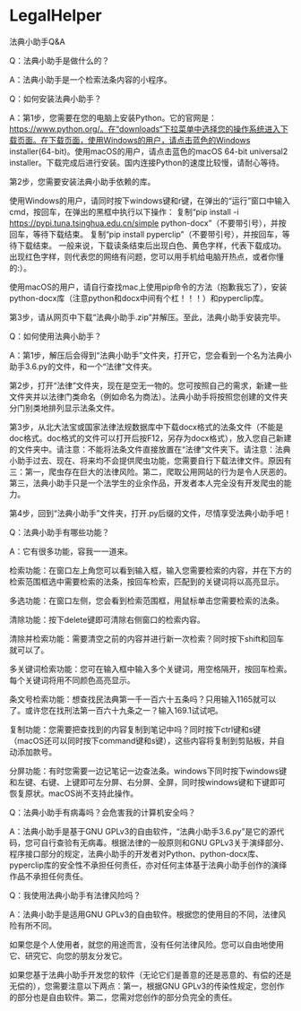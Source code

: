 # LegalHelper
法典小助手Q&A

Q：法典小助手是做什么的？

A：法典小助手是一个检索法条内容的小程序。

Q：如何安装法典小助手？

A：第1步，您需要在您的电脑上安装Python。它的官网是：https://www.python.org/。在“downloads“下拉菜单中选择您的操作系统进入下载页面。在下载页面，使用Windows的用户，请点击蓝色的Windows installer(64-bit)。使用macOS的用户，请点击蓝色的macOS 64-bit universal2 installer。下载完成后进行安装。国内连接Python的速度比较慢，请耐心等待。

  第2步，您需要安装法典小助手依赖的库。
  
  使用Windows的用户，请同时按下windows键和r键，在弹出的“运行”窗口中输入cmd，按回车，在弹出的黑框中执行以下操作：
  复制“pip install -i https://pypi.tuna.tsinghua.edu.cn/simple python-docx”（不要带引号），并按回车，等待下载结束。
  复制“pip install pyperclip”（不要带引号），并按回车，等待下载结束。
  一般来说，下载读条结束后出现白色、黄色字样，代表下载成功。出现红色字样，则代表您的网络有问题，您可以用手机给电脑开热点，或者你懂的:）。
  
  使用macOS的用户，请自行查找mac上使用pip命令的方法（抱歉我忘了），安装python-docx库（注意python和docx中间有个杠！！！）和pyperclip库。

  第3步，请从网页中下载“法典小助手.zip”并解压。至此，法典小助手安装完毕。

Q：如何使用法典小助手？

A：第1步，解压后会得到“法典小助手”文件夹，打开它，您会看到一个名为法典小助手3.6.py的文件，和一个“法律”文件夹。

  第2步，打开“法律”文件夹，现在是空无一物的。您可按照自己的需求，新建一些文件夹并以法律门类命名（例如命名为商法）。法典小助手将按照您创建的文件夹分门别类地排列显示法条文件。

  第3步，从北大法宝或国家法律法规数据库中下载docx格式的法条文件（不能是doc格式。doc格式的文件可以打开后按F12，另存为docx格式），放入您自己新建的文件夹中。请注意：不能将法条文件直接放置在“法律”文件夹下。请注意：法典小助手过去、现在、将来均不会提供爬虫功能，您需要自行下载法律文件。原因有三：第一，爬虫存在巨大的法律风险。第二，爬取公用网站的行为是令人厌恶的。第三，法典小助手只是一个法学生的业余作品，开发者本人完全没有开发爬虫的能力。

  第4步，回到“法典小助手”文件夹，打开.py后缀的文件，尽情享受法典小助手吧！

Q：法典小助手有哪些功能？

A：它有很多功能，容我一一道来。

  检索功能：在窗口左上角您可以看到输入框，输入您需要检索的内容，并在下方的检索范围框选中需要检索的法条，按回车检索，匹配到的关键词将以高亮显示。

  多选功能：在窗口左侧，您会看到检索范围框，用鼠标单击您需要检索的法条。

  清除功能：按下delete键即可清除右侧窗口的检索内容。

  清除并检索功能：需要清空之前的内容并进行新一次检索？同时按下shift和回车就可以了。

  多关键词检索功能：您可在输入框中输入多个关键词，用空格隔开，按回车检索。每个关键词将用不同颜色高亮显示。

  条文号检索功能：想查找民法典第一千一百六十五条吗？只用输入1165就可以了。或许您在找刑法第一百六十九条之一？输入169.1试试吧。

  复制功能：您需要把查找到的内容复制到笔记中吗？同时按下ctrl键和s键（macOS还可以同时按下command键和s键），这些内容将复制到剪贴板，并自动添加款号。

  分屏功能：有时您需要一边记笔记一边查法条。windows下同时按下windows键和左键、右键、上键即可左分屏、右分屏、全屏，同时按windows键和下键即可恢复原状。macOS尚不支持此操作。

Q：法典小助手有病毒吗？会危害我的计算机安全吗？

A：法典小助手是基于GNU GPLv3的自由软件，“法典小助手3.6.py”是它的源代码，您可自行查验有无病毒。根据法律的一般原则和GNU GPLv3关于演绎部分、程序接口部分的规定，法典小助手的开发者对Python、python-docx库、pyperclip库的安全性不承担任何责任，亦对任何主体基于法典小助手创作的演绎作品不承担任何责任。

Q：我使用法典小助手有法律风险吗？

A：法典小助手是适用GNU GPLv3的自由软件。根据您的使用目的不同，法律风险有所不同。

  如果您是个人使用者，就您的用途而言，没有任何法律风险。您可以自由地使用它、研究它、向您的朋友分发它。

  如果您基于法典小助手开发您的软件（无论它们是善意的还是恶意的、有偿的还是无偿的），您需要注意以下两点：第一，根据GNU GPLv3的传染性规定，您创作的部分也是自由软件。第二，您需对您创作的部分负完全的责任。
  
  
  




  
  
